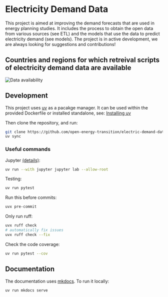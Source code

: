# Electricity Demand Data

This project is aimed at improving the demand forecasts that are used in energy planning studies.
It includes the process to obtain the open data from various sources (see ETL) and the models that use the data to predict electricity demand (see models).
The project is in active development, we are always looking for suggestions and contributions!


## Countries and regions for which retreival scripts of electricity demand data are available

![Data availability](https://github.com/open-energy-transition/electric-demand-data/tree/main/ETL/figures/available_countries.png "Countries and regions with available electricity demand data")

## Development

This project uses [uv](https://github.com/astral-sh/uv) as a pacakge manager.
It can be used within the provided Dockerfile or installed standalone, see:
[Installing uv](https://docs.astral.sh/uv/getting-started/installation/)

Then clone the repository, and run:
```bash
git clone https://github.com/open-energy-transition/electric-demand-data.git
uv sync
```

### Useful commands

Jupyter [(details)](https://docs.astral.sh/uv/guides/integration/jupyter/#using-jupyter-within-a-project):
```bash
uv run --with jupyter jupyter lab --allow-root
```

Testing:
```bash
uv run pytest
```

Run this before commits:
```bash
uvx pre-commit
```

Only run ruff:
```bash
uvx ruff check
# automatically fix issues
uvx ruff check --fix
```

Check the code coverage:
```bash
uv run pytest --cov
```

## Documentation

The documentation uses [mkdocs](https://github.com/squidfunk/mkdocs-material).
To run it locally:
```bash
uv run mkdocs serve
```
